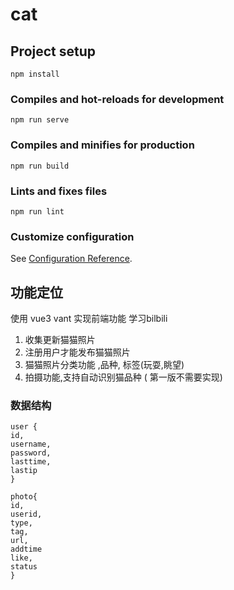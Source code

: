 # cat

## Project setup
```
npm install
```

### Compiles and hot-reloads for development
```
npm run serve
```

### Compiles and minifies for production
```
npm run build
```

### Lints and fixes files
```
npm run lint
```

### Customize configuration
See [Configuration Reference](https://cli.vuejs.org/config/).


## 功能定位
使用 vue3 vant 实现前端功能
学习bilbili

1. 收集更新猫猫照片
2. 注册用户才能发布猫猫照片
3. 猫猫照片分类功能 ,品种, 标签(玩耍,眺望)
4. 拍摄功能,支持自动识别猫品种 ( 第一版不需要实现)

### 数据结构
```
user {
id,
username,
password,
lasttime,
lastip
}

photo{
id,
userid,
type,
tag,
url,
addtime
like,
status
}
```
